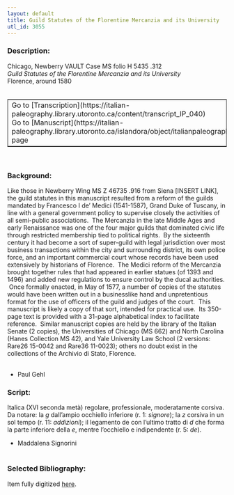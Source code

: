 ```yaml
---
layout: default
title: Guild Statutes of the Florentine Mercanzia and its University
utl_id: 3055
---
```


### Description:

Chicago, Newberry VAULT Case MS folio H 5435 .312<br>
_Guild Statutes of the Florentine Mercanzia and its University_<br>
Florence, around 1580<br>
 <br>
<table border=""0.5"" cellpadding=""1"" cellspacing=""1"" style=""width: 200px; background-color:#F8F8F8;""><tbody><tr><td>Go to [Transcription](https://italian-paleography.library.utoronto.ca/content/transcript_IP_040)<br>
Go to [Manuscript](https://italian-paleography.library.utoronto.ca/islandora/object/italianpaleography%3AIP_040) page</td></tr></tbody></table> <br>


### Background:

Like those in Newberry Wing MS Z 46735 .916 from Siena [INSERT LINK], the guild statutes in this manuscript resulted from a reform of the guilds mandated by Francesco I de’ Medici (1541-1587), Grand Duke of Tuscany, in line with a general government policy to supervise closely the activities of all semi-public associations.  The Mercanzia in the late Middle Ages and early Renaissance was one of the four major guilds that dominated civic life through restricted membership tied to political rights.  By the sixteenth century it had become a sort of super-guild with legal jurisdiction over most business transactions within the city and surrounding district, its own police force, and an important commercial court whose records have been used extensively by historians of Florence.  The Medici reform of the Mercanzia brought together rules that had appeared in earlier statues (of 1393 and 1496) and added new regulations to ensure control by the ducal authorities.  Once formally enacted, in May of 1577, a number of copies of the statutes would have been written out in a businesslike hand and unpretentious format for the use of officers of the guild and judges of the court.  This manuscript is likely a copy of that sort, intended for practical use.  Its 350-page text is provided with a 31-page alphabetical index to facilitate reference.  Similar manuscript copies are held by the library of the Italian Senate (2 copies), the Universities of Chicago (MS 662) and North Carolina (Hanes Collection MS 42), and Yale University Law School (2 versions: Rare26 15-0042 and Rare36 11-0023); others no doubt exist in the collections of the Archivio di Stato, Florence.<br><br>
- Paul Gehl<br>


### Script:

Italica (XVI seconda metà) regolare, professionale, moderatamente corsiva.<br>
Da notare: la _g_ dall’ampio occhiello inferiore (r. 1: _signore_); la _z_ corsiva in un sol tempo (r. 11: _addizioni_); il legamento de con l’ultimo tratto di _d_ che forma la parte inferiore della _e_, mentre l’occhiello e indipendente (r. 5: _de_).<br>
- Maddalena Signorini<br>
 <br>


### Selected Bibliography:

Item fully digitized [here](http://collections.carli.illinois.edu/cdm/ref/collection/nby_dig/id/22611).<br>
 <br>
